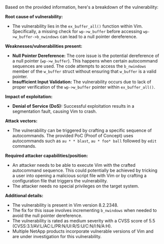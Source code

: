 Based on the provided information, here's a breakdown of the vulnerability:

**Root cause of vulnerability:**
- The vulnerability lies in the `ex_buffer_all()` function within Vim. Specifically, a missing check for `wp->w_buffer` before accessing `wp->w_buffer->b_nwindows` can lead to a null pointer dereference.

**Weaknesses/vulnerabilities present:**
- **Null Pointer Dereference:** The core issue is the potential dereference of a null pointer (`wp->w_buffer`). This happens when certain autocommand sequences are used. The code attempts to access the `b_nwindows` member of the `w_buffer` struct without ensuring that `w_buffer` is a valid pointer.
- **Insufficient Input Validation:** The vulnerability occurs due to lack of proper verification of the `wp->w_buffer` pointer within `ex_buffer_all()`.

**Impact of exploitation:**
- **Denial of Service (DoS):** Successful exploitation results in a segmentation fault, causing Vim to crash.

**Attack vectors:**
- The vulnerability can be triggered by crafting a specific sequence of autocommands. The provided PoC (Proof of Concept) uses autocommands such as `au * * blast`, `au * foo* ball` followed by `edit` commands.

**Required attacker capabilities/position:**
- An attacker needs to be able to execute Vim with the crafted autocommand sequence. This could potentially be achieved by tricking a user into opening a malicious script file with Vim or by crafting a configuration file that triggers the vulnerability.
- The attacker needs no special privileges on the target system.

**Additional details:**
- The vulnerability is present in Vim version 8.2.2348.
- The fix for this issue involves incrementing `b_nwindows` when needed to avoid the null pointer dereference.
- The vulnerability is rated as medium severity with a CVSS score of 5.5 (CVSS:3.1/AV:L/AC:L/PR:N/UI:R/S:U/C:N/I:N/A:H).
- Multiple NetApp products incorporate vulnerable versions of Vim and are under investigation for this vulnerability.